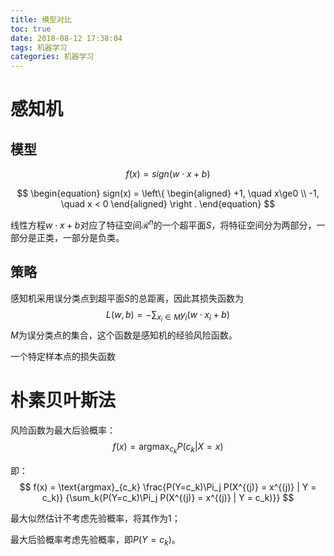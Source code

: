 ```yaml
---
title: 模型对比
toc: true
date: 2018-08-12 17:38:04
tags: 机器学习
categories: 机器学习
---
```


# 感知机

## 模型

$$
f(x) = sign (w \cdot x + b)
$$

$$
\begin{equation}
sign(x) = \left\{
    			\begin{aligned}
    				+1, \quad x\ge0 \\
    				-1, \quad x < 0
    			\end{aligned}
			\right .
\end{equation}
$$



线性方程$w\cdot x+ b$对应了特征空间$\mathcal{R}^n$的一个超平面$S$，将特征空间分为两部分，一部分是正类，一部分是负类。

## 策略

感知机采用误分类点到超平面$S$的总距离，因此其损失函数为
$$
L(w,b) = - \sum_{x_i \in M}y_i (w \cdot x_i + b)
$$
$M$为误分类点的集合，这个函数是感知机的经验风险函数。

一个特定样本点的损失函数

# 朴素贝叶斯法

风险函数为最大后验概率：
$$
f(x) = \text{argmax}_{c_k} P(c_k | X = x)
$$


即：
$$
f(x) = \text{argmax}_{c_k} \frac{P(Y=c_k)\Pi_j P(X^{(j)} = x^{(j)} | Y = c_k)} {\sum_k{P(Y=c_k)\Pi_j P(X^{(j)} = x^{(j)} | Y = c_k)}}
$$


最大似然估计不考虑先验概率，将其作为1；

最大后验概率考虑先验概率，即$P(Y=c_k)$。